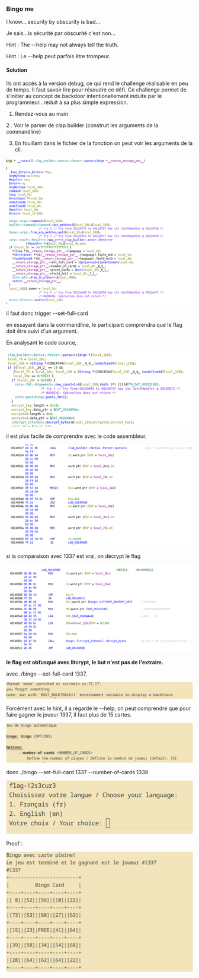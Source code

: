 ### Bingo me 

I know... security by obscurity is bad...

Je sais...la sécurité par obscurité c'est non...

Hint : The --help may not always tell the truth. 

Hint : Le --help peut parfois être trompeur.

#### Solution

Ils ont accès à la version debug, ce qui rend le challenge réalisable en peu de temps. Il faut savoir lire pour résoudre ce défi. Ce challenge permet de s'initier au concept de backdoor intentionellement induite par le programmeur...réduit à sa plus simple expression.

1. Rendez-vous au main

2 . Voir le parser de clap builder (construit les arguments de la commandline)

3. En fouillant dans le fichier de la fonction on peut voir les arguments de la cli.

![alt text](image-11.png)

il faut donc trigger --set-full-card 

en essayant dans la commandline, le participant comprendra que le flag doit être suivi d'un argument.

En analysant le code source, 

![alt text](image-15.png)

il est plus facile de comprendre avec le code assembleur.

![alt text](image-16.png)

si la comparaison avec 1337 est vrai, on décrypt le flag

![alt text](image-17.png)

**le flag est obfusqué avec litcrypt, le but n'est pas de l'extraire.**

avec ./bingo --set-full-card 1337,

![alt text](image-18.png)

Forcément avec le hint, il a regardé le --help, on peut comprendre que pour faire gagner le joueur 1337, il faut plus de 15 cartes.

![alt text](image-19.png)

donc ./bingo --set-full-card 1337 --number-of-cards 1338 

![alt text](image-4.png)

Proof : 

![alt text](image-20.png)
